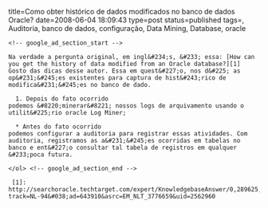 title=Como obter histórico de dados modificados no banco de dados Oracle?
date=2008-06-04 18:09:43
type=post
status=published
tags=, Auditoria, banco de dados, configuração, Data Mining, Database, oracle
~~~~~~
<!-- google_ad_section_start -->

Na verdade a pergunta original, em ingl&#234;s, &#233; essa: [How can you get the history of data modified from an Oracle database?][1]  
Gosto das dicas desse autor. Essa em quest&#227;o, nos d&#225; as op&#231;&#245;es existentes para captura de hist&#243;rico de modifica&#231;&#245;es no banco de dado. 

  1. Depois do fato ocorrido
podemos &#8220;minerar&#8221; nossos logs de arquivamento usando o utilit&#225;rio oracle Log Miner;

  * Antes do fato ocorrido
podemos configurar a auditoria para registrar essas atividades. Com auditoria, registramos as a&#231;&#245;es ocorridas em tabelas no banco e ent&#227;o consultar tal tabela de registros em qualquer &#233;poca futura.

</ol> <!-- google_ad_section_end -->

 [1]: http://searchoracle.techtarget.com/expert/KnowledgebaseAnswer/0,289625,sid41_gci1313625,00.html?track=NL-94&#038;ad=643910&asrc=EM_NLT_3776659&uid=2562960